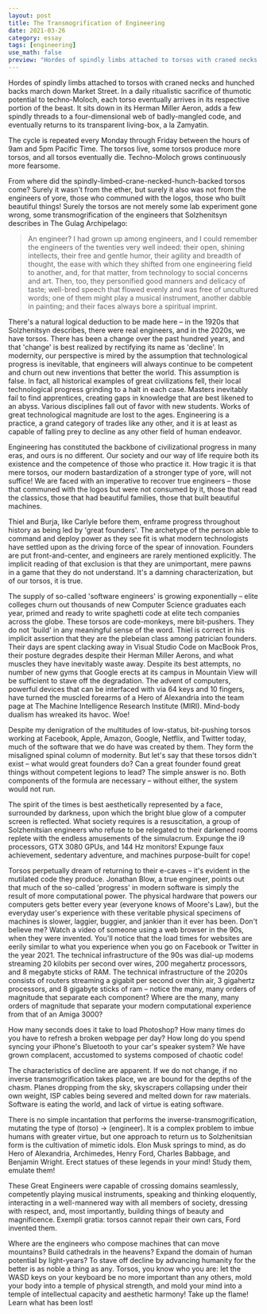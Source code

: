 ```yaml
---
layout: post
title: The Transmogrification of Engineering
date: 2021-03-26
category: essay
tags: [engineering]
use_math: false
preview: "Hordes of spindly limbs attached to torsos with craned necks and hunched backs march down Market Street..."
---
```


Hordes of spindly limbs attached to torsos with craned necks and hunched backs march down Market Street. In a daily ritualistic sacrifice of thumotic potential to techno-Moloch, each torso eventually arrives in its respective portion of the beast. It sits down in its Herman Miller Aeron, adds a few spindly threads to a four-dimensional web of badly-mangled code, and eventually returns to its transparent living-box, a la Zamyatin.

The cycle is repeated every Monday through Friday between the hours of 9am and 5pm Pacific Time. The torsos live, some torsos produce more torsos, and all torsos eventually die. Techno-Moloch grows continuously more fearsome.

From where did the spindly-limbed-crane-necked-hunch-backed torsos come? Surely it wasn't from the ether, but surely it also was not from the engineers of yore, those who communed with the logos, those who built beautiful things! Surely the torsos are not merely some lab experiment gone wrong, some transmogrification of the engineers that Solzhenitsyn describes in The Gulag Archipelago:

> An engineer? I had grown up among engineers, and I could remember the engineers of the twenties very well indeed: their open, shining intellects, their free and gentle humor, their agility and breadth of thought, the ease with which they shifted from one engineering field to another, and, for that matter, from technology to social concerns and art. Then, too, they personified good manners and delicacy of taste; well-bred speech that flowed evenly and was free of uncultured words; one of them might play a musical instrument, another dabble in painting; and their faces always bore a spiritual imprint.

There's a natural logical deduction to be made here – in the 1920s that Solzhenitsyn describes, there were real engineers, and in the 2020s, we have torsos. There has been a change over the past hundred years, and that 'change' is best realized by rectifying its name as 'decline'. In modernity, our perspective is mired by the assumption that technological progress is inevitable, that engineers will always continue to be competent and churn out new inventions that better the world. This assumption is false. In fact, all historical examples of great civilizations fell, their local technological progress grinding to a halt in each case. Masters inevitably fail to find apprentices, creating gaps in knowledge that are best likened to an abyss. Various disciplines fall out of favor with new students. Works of great technological magnitude are lost to the ages. Engineering is a practice, a grand category of trades like any other, and it is at least as capable of falling prey to decline as any other field of human endeavor.

Engineering has constituted the backbone of civilizational progress in many eras, and ours is no different. Our society and our way of life require both its existence and the competence of those who practice it. How tragic it is that mere torsos, our modern bastardization of a stronger type of yore, will not suffice! We are faced with an imperative to recover true engineers – those that communed with the logos but were not consumed by it, those that read the classics, those that had beautiful families, those that built beautiful machines.

Thiel and Burja, like Carlyle before them, enframe progress throughout history as being led by 'great founders'. The archetype of the person able to command and deploy power as they see fit is what modern technologists have settled upon as the driving force of the spear of innovation. Founders are put front-and-center, and engineers are rarely mentioned explicitly. The implicit reading of that exclusion is that they are unimportant, mere pawns in a game that they do not understand. It's a damning characterization, but of our torsos, it is true.

The supply of so-called 'software engineers' is growing exponentially – elite colleges churn out thousands of new Computer Science graduates each year, primed and ready to write spaghetti code at elite tech companies across the globe. These torsos are code-monkeys, mere bit-pushers. They do not 'build' in any meaningful sense of the word. Thiel is correct in his implicit assertion that they are the plebeian class among patrician founders. Their days are spent clacking away in Visual Studio Code on MacBook Pros, their posture degrades despite their Herman Miller Aerons, and what muscles they have inevitably waste away. Despite its best attempts, no number of new gyms that Google erects at its campus in Mountain View will be sufficient to stave off the degradation. The advent of computers, powerful devices that can be interfaced with via 64 keys and 10 fingers, have turned the muscled forearms of a Hero of Alexandria into the team page at The Machine Intelligence Research Institute (MIRI). Mind-body dualism has wreaked its havoc. Woe!

Despite my denigration of the multitudes of low-status, bit-pushing torsos working at Facebook, Apple, Amazon, Google, Netflix, and Twitter today, much of the software that we do have was created by them. They form the misaligned spinal column of modernity. But let's say that these torsos didn't exist – what would great founders do? Can a great founder found great things without competent legions to lead? The simple answer is no. Both components of the formula are necessary – without either, the system would not run.

The spirit of the times is best aesthetically represented by a face, surrounded by darkness, upon which the bright blue glow of a computer screen is reflected. What society requires is a resuscitation, a group of Solzhenitsian engineers who refuse to be relegated to their darkened rooms replete with the endless amusements of the simulacrum. Expunge the i9 processors, GTX 3080 GPUs, and 144 Hz monitors! Expunge faux achievement, sedentary adventure, and machines purpose-built for cope!

Torsos perpetually dream of returning to their e-caves – it's evident in the mutilated code they produce. Jonathan Blow, a true engineer, points out that much of the so-called 'progress' in modern software is simply the result of more computational power. The physical hardware that powers our computers gets better every year (everyone knows of Moore's Law), but the everyday user's experience with these veritable physical specimens of machines is slower, laggier, buggier, and jankier than it ever has been. Don't believe me? Watch a video of someone using a web browser in the 90s, when they were invented. You'll notice that the load times for websites are eerily similar to what you experience when you go on Facebook or Twitter in the year 2021. The technical infrastructure of the 90s was dial-up modems streaming 20 kilobits per second over wires, 200 megahertz processors, and 8 megabyte sticks of RAM. The technical infrastructure of the 2020s consists of routers streaming a gigabit per second over thin air, 3 gigahertz processors, and 8 gigabyte sticks of ram – notice the many, many orders of magnitude that separate each component? Where are the many, many orders of magnitude that separate your modern computational experience from that of an Amiga 3000?

How many seconds does it take to load Photoshop? How many times do you have to refresh a broken webpage per day? How long do you spend syncing your iPhone's Bluetooth to your car's speaker system? We have grown complacent, accustomed to systems composed of chaotic code!

The characteristics of decline are apparent. If we do not change, if no inverse transmogrification takes place, we are bound for the depths of the chasm. Planes dropping from the sky, skyscrapers collapsing under their own weight, ISP cables being severed and melted down for raw materials. Software is eating the world, and lack of virtue is eating software.

There is no simple incantation that performs the inverse-transmogrification, mutating the type of (torso) -> (engineer). It is a complex problem to imbue humans with greater virtue, but one approach to return us to Solzhenitsian form is the cultivation of mimetic idols. Elon Musk springs to mind, as do Hero of Alexandria, Archimedes, Henry Ford, Charles Babbage, and Benjamin Wright. Erect statues of these legends in your mind! Study them, emulate them!

These Great Engineers were capable of crossing domains seamlessly, competently playing musical instruments, speaking and thinking eloquently, interacting in a well-mannered way with all members of society, dressing with respect, and, most importantly, building things of beauty and magnificence. Exempli gratia: torsos cannot repair their own cars, Ford invented them.

Where are the engineers who compose machines that can move mountains? Build cathedrals in the heavens? Expand the domain of human potential by light-years? To stave off decline by advancing humanity for the better is as noble a thing as any. Torsos, you know who you are: let the WASD keys on your keyboard be no more important than any others, mold your body into a temple of physical strength, and mold your mind into a temple of intellectual capacity and aesthetic harmony! Take up the flame! Learn what has been lost!